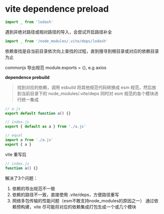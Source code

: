 # vite dependence preload
```js
import _ from 'lodash'
```
遇到非绝对路径或相对路径的导入，会尝试开启路径补全

```js
import _ from '/node_modules/.vite/deps/lodash'
```
依赖查找是自当前目录依次向上查找的过程，直到搜寻到根目录或对应的依赖目录为止

commonjs 导出规范 module.exports = {}, e.g axios

**dependence prebuild**
> 找到对应的依赖，调用 esbuild 将其他规范代码转换成 esm 规范，然后放到当前目录下的 node_modules/.vite/deps
> 同时对 esm 规范的各个模块进行统一集成


```js
// a.js
export default function a() {}
```

```js
// index.js
export { default as a } from './a.js'

// equal
import a from './a.js'
export { a }
```

vite 重写后
```js
// index.js
function a() {}
```


解决了3个问题：
1. 依赖的导出规范不一致
2. 依赖的路径不一致，直接使用 .vite/deps，方便路径重写
3. 网络多包传输的性能问题（esm不敢支持node_modules的原因之一）
通过依赖预构建，vite 尽可能将对应的依赖集成打包生成一个或几个模块
